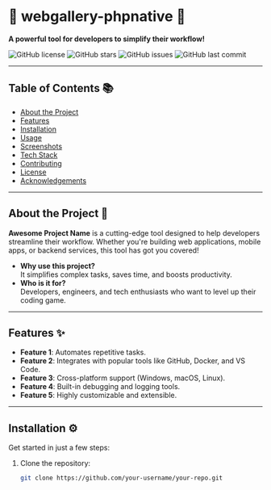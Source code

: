 # 🚀 **webgallery-phpnative** 🚀

**A powerful tool for developers to simplify their workflow!**

![GitHub license](https://img.shields.io/github/license/your-username/your-repo?color=blue)
![GitHub stars](https://img.shields.io/github/stars/your-username/your-repo?style=social)
![GitHub issues](https://img.shields.io/github/issues/your-username/your-repo)
![GitHub last commit](https://img.shields.io/github/last-commit/your-username/your-repo)

---

## **Table of Contents** 📚
- [About the Project](#about-the-project)
- [Features](#features)
- [Installation](#installation)
- [Usage](#usage)
- [Screenshots](#screenshots)
- [Tech Stack](#tech-stack)
- [Contributing](#contributing)
- [License](#license)
- [Acknowledgements](#acknowledgements)

---

## **About the Project** 🧐

**Awesome Project Name** is a cutting-edge tool designed to help developers streamline their workflow. Whether you're building web applications, mobile apps, or backend services, this tool has got you covered!

- **Why use this project?**  
  It simplifies complex tasks, saves time, and boosts productivity.
- **Who is it for?**  
  Developers, engineers, and tech enthusiasts who want to level up their coding game.

---

## **Features** ✨

- **Feature 1**: Automates repetitive tasks.
- **Feature 2**: Integrates with popular tools like GitHub, Docker, and VS Code.
- **Feature 3**: Cross-platform support (Windows, macOS, Linux).
- **Feature 4**: Built-in debugging and logging tools.
- **Feature 5**: Highly customizable and extensible.

---

## **Installation** ⚙️

Get started in just a few steps:

1. Clone the repository:
   ```bash
   git clone https://github.com/your-username/your-repo.git